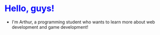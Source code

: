<h1 style="color: blue">
  Hello, guys!
</h1>

- I'm Arthur, a programming student who wants to learn more about web development and game development!
